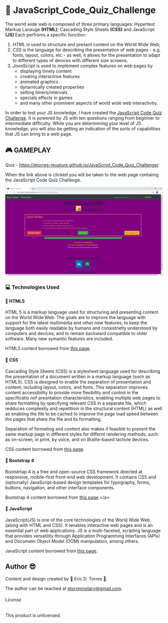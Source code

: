 # :school: JavaScript_Code_Quiz_Challenge 

<p align="justify">

The world wide web is composed of three primary languages:  Hypertext Markup Lanauge **(HTML)**; Cascading Style Sheets **(CSS)** and JavaScript **(JS)**  Each perfroms a specific funciton: 

</p>

<p align="justify">

1. *HTML* is used to structure and present content on the World Wide Web;
2. *CSS* is the language for describing the presentation of web pages - e.g. fonts, layout, colors, etc - as well, it allows for the presentation to adapt to different types of devices with different size screens;
3. _JavaScript_ is used to implement complex features on web pages by
    * displaying timely content
    * creating interactrive features
    * animated graphics
    * dynamically created properties
    * setting timers/intervals
    * specials effects in games
    * and many other prominent aspects of world wide web interactivity.
</p>

<p align="justify">

In order to test your JS knowledge, I have created the [JavaScript Code Quiz Challenge](https://etorres-revature.github.io/JavaScript_Code_Quiz_Challenge/).  It is powered by JS with ten questions ranging from beginner to intermediate difficulty. While you are deterimining your level of JS knowledge, you will also be getting an indication of the sorts of capabilities that JS can bring to a web page.

</p>

## :video_game: GAMEPLAY  
     
Quiz - https://etorres-revature.github.io/JavaScript_Code_Quiz_Challenge/

<p align="justify">

When the link above is clicked you will be taken to the web page containig the JavaScript Code Quiz Challenge.  

</p>

![JavaScript Code Quiz Challenge before start button pushed](./assets/images/readme_screenshots/quiz.png)

### :computer: Technologies Used

#### :memo: HTML5

<p align="justify">

HTML 5 is a markup language used for structuring and presenting content on the World Wide Web.  The goals are to improve the language with support for the latest multimedia and other new features; to keep the language both easily readable by humans and consistnetly understood by computers and devices; and to remain backward compatible to older software.  Many new symantic features are included.

</p>

HTML5 content borrowed from <a target="_blank" rel="noopener noreferrer">[this page](https://en.wikipedia.org/wiki/HTML5).</a>

#### :art: CSS

<p align="justify">

Cascading Style Sheets (CSS) is a stylesheet language used for describing the presentation of a document written in a markup language (such as HTML5).  CSS is designed to enable the separation of presentation and content; including layout, colors, and fonts.  This separation improves content accessibility to provide more flexibility and control in the specificatio nof presntation characteristics, enabling multiple web pages to share formatting by specifying relevant CSS in a separate file, which redduces complexity and repetitioin in the structural content (HTML) as well as enabling the file to be cached to improve the page load speed between the pages that share the file and its formatting.

</p>

<p align="justify">

Separation of formating and content also makes it feasible to present the same markup page in different styles for differnt rendering methods, such as on-screen, in print, by voice, and on Braille-based tactivle devices. 

</p>

CSS content borrowed from <a target="_blank" rel="noopener noreferrer">[this page](https://en.wikipedia.org/wiki/Cascading_Style_Sheets).</a>

#### :shoe: Bootstrap 4

<p align="justify">

Bootstrtap 4 is a free and open-source CSS framework directed at responsive, mobile-first front-end web development.  It contains CSS and (optionally) JavaScript-based design templates for typography, forms, buttons, navigation, and other interface components.  

</p>

Bootstrap 4 content borrowed from <a target="_blank" rel="noopener noreferrer">[this page](https://en.wikipedia.org/wiki/Bootstrap_(front-end_framework)).</a>

#### :sparkler: JavaScript

<p align="justify">

JavaScript(JS) is one of the core technologies of the World Wide Web (along with HTML and CSS). It ienables interactive web pages and is an essential part of web applications.  JS is a multi-faceted, scripting language that provides versatility through Application Programming Interfaces (APIs) and Documetn Object Model (DOM) manipulation, among others.

</p>

JavaScript content borrowed from <a target="_blank" rel="noopener noreferrer">[this page](https://en.wikipedia.org/wiki/JavaScript).</a>

## Author :sunglasses:

Content and design created by :green_heart: Eric D. Torres :green_heart:.  

The author can be reached at etorresnotary@gmail.com. 

###### License

This product is unlicensed.